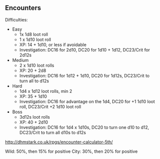 ## Encounters

Difficulties:
- Easy
    - 1x 1d8 loot roll
    - 1 x 1d10 loot roll
    - XP: 14 + 1d10, or less if avoidable
    - Investigation: DC16 for 2d10, DC20 for 1d10 + 1d12, DC23/Crit for 2d12s
- Medium
    - 2 x 1d10 loot rolls
    - XP: 20 + 2d8
    - Investigation: DC16 for 1d12 + 1d10, DC20 for 1d12s, DC23/Crit to turn all to d12s
- Hard
    - 1d4 x 1d12 loot rolls, min 2
    - XP: 35 + 1d10
    - Investigation: DC16 for advantage on the 1d4, DC20 for +1 1d10 loot roll, DC23/Crit +2 1d10 loot roll
- Boss
    - 3d12s loot rolls
    - XP: 40 + 2d10
    - Investigation: DC16 for 1d4 x 1d10s, DC20 to turn one d10 to d12, DC23/Crit to turn all d10s to d12s

http://dhmstark.co.uk/rpgs/encounter-calculator-5th/

Wild: 50%, then 15% for positive
City: 30%, then 20% for positive

